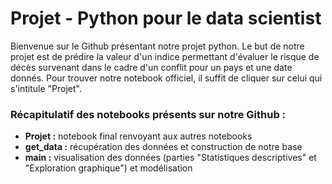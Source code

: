# Projet - Python pour le data scientist
Bienvenue sur le Github présentant notre projet python.
Le but de notre projet est de prédire la valeur d'un indice permettant d'évaluer le risque de décès survenant dans le cadre d'un conflit pour un pays et une date donnés.
Pour trouver notre notebook officiel, il suffit de cliquer sur celui qui s'intitule "Projet".

### Récapitulatif des notebooks présents sur notre Github :

- **Projet :** notebook final renvoyant aux autres notebooks
- **get_data :** récupération des données et construction de notre base
- **main :** visualisation des données (parties "Statistiques descriptives" et "Exploration graphique") et modélisation